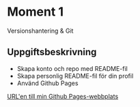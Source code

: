 # Moment 1
Versionshantering &amp; Git

## Uppgiftsbeskrivning
+ Skapa konto och repo med README-fil
+ Skapa personlig README-fil för din profil
+ Använd Github Pages

[URL'en till min Github Pages-webbplats](jbbreil.github.io)

